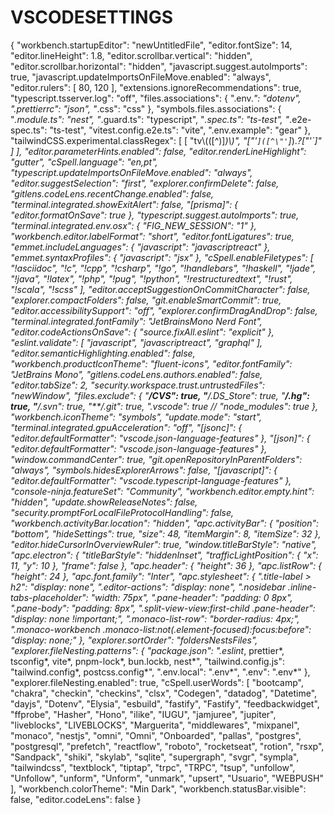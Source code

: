 # VSCODESETTINGS

{
    "workbench.startupEditor": "newUntitledFile",
    "editor.fontSize": 14,
    "editor.lineHeight": 1.8,
    "editor.scrollbar.vertical": "hidden",
    "editor.scrollbar.horizontal": "hidden",
    "javascript.suggest.autoImports": true,
    "javascript.updateImportsOnFileMove.enabled": "always",
    "editor.rulers": [
        80,
        120
    ],
    "extensions.ignoreRecommendations": true,
    "typescript.tsserver.log": "off",
    "files.associations": {
        ".env.*": "dotenv",
        ".prettierrc": "json",
        "*.css": "css"
    },
    "symbols.files.associations": {
        "*.module.ts": "nest",
        "*.guard.ts": "typescript",
        "*.spec.ts": "ts-test",
        "*.e2e-spec.ts": "ts-test",
        "vitest.config.e2e.ts": "vite",
        ".env.example": "gear"
    },
    "tailwindCSS.experimental.classRegex": [
        [
            "tv\\(([^)]*)\\)",
            "[\"'`]([^\"'`]*).*?[\"'`]"
        ]
    ],
    "editor.parameterHints.enabled": false,
    "editor.renderLineHighlight": "gutter",
    "cSpell.language": "en,pt",
    "typescript.updateImportsOnFileMove.enabled": "always",
    "editor.suggestSelection": "first",
    "explorer.confirmDelete": false,
    "gitlens.codeLens.recentChange.enabled": false,
    "terminal.integrated.showExitAlert": false,
    "[prisma]": {
        "editor.formatOnSave": true
    },
    "typescript.suggest.autoImports": true,
    "terminal.integrated.env.osx": {
        "FIG_NEW_SESSION": "1"
    },
    "workbench.editor.labelFormat": "short",
    "editor.fontLigatures": true,
    "emmet.includeLanguages": {
        "javascript": "javascriptreact"
    },
    "emmet.syntaxProfiles": {
        "javascript": "jsx"
    },
    "cSpell.enableFiletypes": [
        "!asciidoc",
        "!c",
        "!cpp",
        "!csharp",
        "!go",
        "!handlebars",
        "!haskell",
        "!jade",
        "!java",
        "!latex",
        "!php",
        "!pug",
        "!python",
        "!restructuredtext",
        "!rust",
        "!scala",
        "!scss"
    ],
    "editor.acceptSuggestionOnCommitCharacter": false,
    "explorer.compactFolders": false,
    "git.enableSmartCommit": true,
    "editor.accessibilitySupport": "off",
    "explorer.confirmDragAndDrop": false,
    "terminal.integrated.fontFamily": "JetBrainsMono Nerd Font",
    "editor.codeActionsOnSave": {
        "source.fixAll.eslint": "explicit"
    },
    "eslint.validate": [
        "javascript",
        "javascriptreact",
        "graphql"
    ],
    "editor.semanticHighlighting.enabled": false,
    "workbench.productIconTheme": "fluent-icons",
    "editor.fontFamily": "JetBrains Mono",
    "gitlens.codeLens.authors.enabled": false,
    "editor.tabSize": 2,
    "security.workspace.trust.untrustedFiles": "newWindow",
    "files.exclude": {
        "**\/CVS": true,
        "**\/.DS_Store": true,
        "**\/.hg": true,
        "**\/.svn": true,
        "**\/.git": true,
        ".vscode": true
        // "node_modules": true
    },
    "workbench.iconTheme": "symbols",
    "update.mode": "start",
    "terminal.integrated.gpuAcceleration": "off",
    "[jsonc]": {
        "editor.defaultFormatter": "vscode.json-language-features"
    },
    "[json]": {
        "editor.defaultFormatter": "vscode.json-language-features"
    },
    "window.commandCenter": true,
    "git.openRepositoryInParentFolders": "always",
    "symbols.hidesExplorerArrows": false,
    "[javascript]": {
        "editor.defaultFormatter": "vscode.typescript-language-features"
    },
    "console-ninja.featureSet": "Community",
    "workbench.editor.empty.hint": "hidden",
    "update.showReleaseNotes": false,
    "security.promptForLocalFileProtocolHandling": false,
    "workbench.activityBar.location": "hidden",
    "apc.activityBar": {
        "position": "bottom",
        "hideSettings": true,
        "size": 48,
        "itemMargin": 8,
        "itemSize": 32
    },
    "editor.hideCursorInOverviewRuler": true,
    "window.titleBarStyle": "native",
    "apc.electron": {
        "titleBarStyle": "hiddenInset",
        "trafficLightPosition": {
            "x": 11,
            "y": 10
        },
        "frame": false
    },
    "apc.header": {
        "height": 36
    },
    "apc.listRow": {
        "height": 24
    },
    "apc.font.family": "Inter",
    "apc.stylesheet": {
        ".title-label > h2": "display: none",
        ".editor-actions": "display: none",
        ".nosidebar .inline-tabs-placeholder": "width: 75px",
        ".pane-header": "padding: 0 8px",
        ".pane-body": "padding: 8px",
        ".split-view-view:first-child .pane-header": "display: none !important;",
        ".monaco-list-row": "border-radius: 4px;",
        ".monaco-workbench .monaco-list:not(.element-focused):focus:before": "display: none;"
    },
    "explorer.sortOrder": "foldersNestsFiles",
    "explorer.fileNesting.patterns": {
        "package.json": ".eslint*, prettier*, tsconfig*, vite*, pnpm-lock*, bun.lockb, nest*",
        "tailwind.config.js": "tailwind.config*, postcss.config*",
        ".env.local": ".env*",
        ".env": ".env*"
    },
    "explorer.fileNesting.enabled": true,
    "cSpell.userWords": [
        "bootcamp",
        "chakra",
        "checkin",
        "checkins",
        "clsx",
        "Codegen",
        "datadog",
        "Datetime",
        "dayjs",
        "Dotenv",
        "Elysia",
        "esbuild",
        "fastify",
        "Fastify",
        "feedbackwidget",
        "ffprobe",
        "Hasher",
        "Hono",
        "ilike",
        "IUGU",
        "jamjuree",
        "jupiter",
        "liveblocks",
        "LIVEBLOCKS",
        "Marguerita",
        "middlewares",
        "mixpanel",
        "monaco",
        "nestjs",
        "omni",
        "Omni",
        "Onboarded",
        "pallas",
        "postgres",
        "postgresql",
        "prefetch",
        "reactflow",
        "roboto",
        "rocketseat",
        "rotion",
        "rsxp",
        "Sandpack",
        "shiki",
        "skylab",
        "sqlite",
        "supergraph",
        "svgr",
        "sympla",
        "tailwindcss",
        "textblock",
        "tiptap",
        "trpc",
        "TRPC",
        "tsup",
        "unfollow",
        "Unfollow",
        "unform",
        "Unform",
        "unmark",
        "upsert",
        "Usuario",
        "WEBPUSH"
    ],
    "workbench.colorTheme": "Min Dark",
    "workbench.statusBar.visible": false,
    "editor.codeLens": false
}
